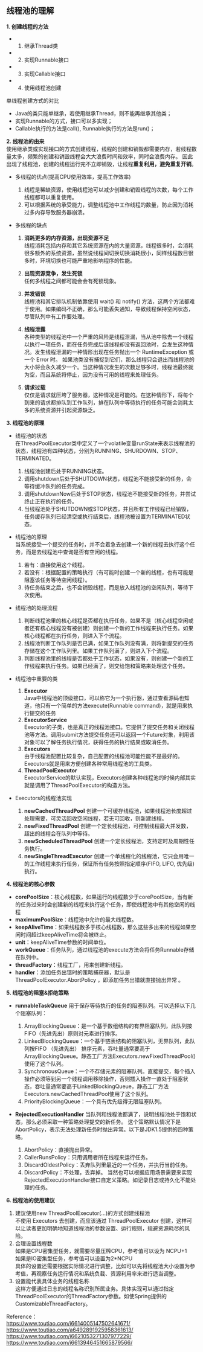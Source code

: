 **线程池的理解**
-----------------------------------

**1. 创建线程的方法**
  - 1. 继承Thread类   
  - 2. 实现Runnable接口
  - 3. 实现Callable接口    
  - 4. 使用线程池创建
  
 单线程创建方式的对比
   - Java的类只能单继承，若使用继承Thread，则不能再继承其他类；  
   - 实现Runnable的方式，接口可以多实现；
   - Callable执行的方法是call(), Runnable执行的方法是run()；


**2. 线程池的由来**   
  使用继承类或实现接口的方式创建线程，线程的创建和销毁都需要内存，若线程数量太多，频繁的创建和销毁线程会大大浪费时间和效率，同时会浪费内存。
  因此出现了线程池，创建的线程运行完不立即销毁，让线程**重复利用，避免重复开销**。

  - 多线程的优点(提高CPU使用效率，提高工作效率)   
    1. 线程是稀缺资源，使用线程池可以减少创建和销毁线程的次数，每个工作线程都可以重复使用。  
    2. 可以根据系统的承受能力，调整线程池中工作线程的数量，防止因为消耗过多内存导致服务器崩溃。
  
  - 多线程的缺点   
    1. **消耗更多的内存资源，出现资源不足**  
      线程消耗包括内存和其它系统资源在内的大量资源，线程很多时，会消耗很多额外的系统资源，虽然说线程间切换切换消耗很小，同样线程数目很多时，环境切换也可能严重地影响程序的性能。
      
    2. **出现资源竞争，发生死锁**  
      任何多线程之间都可能会会有死锁现象。  
    3. **并发错误**  
      线程池和其它排队机制依靠使用 wait() 和 notify() 方法，这两个方法都难于使用。如果编码不正确，那么可能丢失通知，导致线程保持空闲状态，尽管队列中有工作要处理。
    4. **线程泄露**  
      各种类型的线程池中一个严重的风险是线程泄漏，当从池中除去一个线程以执行一项任务，而在任务完成后该线程却没有返回池时，会发生这种情况。发生线程泄漏的一种情形出现在任务抛出一个 RuntimeException 或一个 Error 时。
      如果池类没有捕捉到它们，那么线程只会退出而线程池的大小将会永久减少一个。当这种情况发生的次数足够多时，线程池最终就为空，而且系统将停止，因为没有可用的线程来处理任务。
    5. **请求过载**  
      仅仅是请求就压垮了服务器，这种情况是可能的。在这种情形下，将每个到来的请求都排队到工作队列，排在队列中等待执行的任务可能会消耗太多的系统资源并引起资源缺乏。
  
**3. 线程池的原理**
  - 线程池的状态   
    在ThreadPoolExecutor类中定义了一个volatile变量runState来表示线程池的状态，线程池有四种状态，分别为RUNNING、SHURDOWN、STOP、TERMINATED。
    1. 线程池创建后处于RUNNING状态。
    2. 调用shutdown后处于SHUTDOWN状态，线程池不能接受新的任务，会等待缓冲队列的任务完成。 
    3. 调用shutdownNow后处于STOP状态，线程池不能接受新的任务，并尝试终止正在执行的任务。 
    4. 当线程池处于SHUTDOWN或STOP状态，并且所有工作线程已经销毁，任务缓存队列已经清空或执行结束后，线程池被设置为TERMINATED状态。
  
  - 线程池的原理   
    当系统接受一个提交的任务时，并不会着急去创建一个新的线程去执行这个任务，而是去线程池中查询是否有空闲的线程。
     1. 若有：直接使用这个线程。
     2. 若没有：根据配置的策略执行（有可能时创建一个新的线程，也有可能是阻塞该任务等待空闲线程）。
     3. 待任务结束之后，也不会销毁线程，而是放入线程池的空闲队列，等待下次使用。
    
  - 线程池的处理流程     
    1. 判断线程池里的核心线程是否都在执行任务，如果不是（核心线程空闲或者还有核心线程没有被创建）则创建一个新的工作线程来执行任务。如果核心线程都在执行任务，则进入下个流程。  
    2. 线程池判断工作队列是否已满，如果工作队列没有满，则将新提交的任务存储在这个工作队列里。如果工作队列满了，则进入下个流程。  
    3. 判断线程池里的线程是否都处于工作状态，如果没有，则创建一个新的工作线程来执行任务。如果已经满了，则交给饱和策略来处理这个任务。
  
  - 线程池中重要的类   
    1. **Executor**      
      Java中线程池的顶级接口，可以称它为一个执行器，通过查看源码也知道，他只有一个简单的方法execute(Runnable command)，就是用来执行提交的任务
    2. **ExecutorService**    
      Executor的子类，也是真正的线程池接口。它提供了提交任务和关闭线程池等方法。调用submit方法提交任务还可以返回一个Future对象，利用该对象可以了解任务执行情况，获得任务的执行结果或取消任务。
    3. **Executors**    
      由于线程池配置比较复杂，自己配置的线程池可能性能不是最好的。Executors就是用来方便创建各种常用线程池的工具类。
    4. **ThreadPoolExecutor**    
      ExecutorService的默认实现，Executors创建各种线程池的时候内部其实就是调用了ThreadPoolExecutor的构造方法。
  
  - Executors的线程池实现   
    1. **newCachedThreadPool** 创建一个可缓存线程池，如果线程池长度超过处理需要，可灵活回收空闲线程，若无可回收，则新建线程。
    2. **newFixedThreadPool** 创建一个定长线程池，可控制线程最大并发数，超出的线程会在队列中等待。
    3. **newScheduledThreadPool** 创建一个定长线程池，支持定时及周期性任务执行。
    4. **newSingleThreadExecutor** 创建一个单线程化的线程池，它只会用唯一的工作线程来执行任务，保证所有任务按照指定顺序(FIFO, LIFO, 优先级)执行。

**4. 线程池的核心参数**
  - **corePoolSize**：核心线程数，如果运行的线程数少于corePoolSize，当有新的任务过来时会创建新的线程来执行这个任务，即使线程池中有其他空闲的线程
  - **maximumPoolSize**：线程池中允许的最大线程数。
  - **keepAliveTime**：如果线程数多于核心线程数，那么这些多出来的线程如果空闲时间超过keepAliveTime将会被终止。
  - **unit**：keepAliveTime参数的时间单位。
  - **workQueue**：任务队列，通过线程池的execute方法会将任务Runnable存储在队列中。
  - **threadFactory**：线程工厂，用来创建新线程。
  - **handler**：添加任务出错时的策略捕获器，默认是ThreadPoolExecutor.AbortPolicy ，即添加任务出错就直接抛出异常 。

**5. 线程池的阻塞&拒绝策略**
  - **runnableTaskQueue** 用于保存等待执行的任务的阻塞队列。可以选择以下几个阻塞队列：
    1. ArrayBlockingQueue：是一个基于数组结构的有界阻塞队列，此队列按 FIFO（先进先出）原则对元素进行排序。
    2. LinkedBlockingQueue：一个基于链表结构的阻塞队列，无界队列，此队列按FIFO （先进先出） 排序元素，吞吐量通常要高于ArrayBlockingQueue。静态工厂方法Executors.newFixedThreadPool()使用了这个队列。
    3. SynchronousQueue：一个不存储元素的阻塞队列。直接提交，每个插入操作必须等到另一个线程调用移除操作，否则插入操作一直处于阻塞状态，吞吐量通常要高于LinkedBlockingQueue，静态工厂方法Executors.newCachedThreadPool使用了这个队列。
    4. PriorityBlockingQueue：一个具有优先级得无限阻塞队列。
    
  - **RejectedExecutionHandler** 当队列和线程池都满了，说明线程池处于饱和状态，那么必须采取一种策略处理提交的新任务。
  这个策略默认情况下是AbortPolicy，表示无法处理新任务时抛出异常。以下是JDK1.5提供的四种策略。
    1. AbortPolicy：直接抛出异常。
    2. CallerRunsPolicy：只用调用者所在线程来运行任务。
    3. DiscardOldestPolicy：丢弃队列里最近的一个任务，并执行当前任务。
    4. DiscardPolicy：不处理，丢弃掉。
  当然也可以根据应用场景需要来实现RejectedExecutionHandler接口自定义策略。如记录日志或持久化不能处理的任务。

**6. 线程池的使用建议**    
  1. 建议使用new ThreadPoolExecutor(...)的方式创建线程池    
    不使用 Executors 去创建，而应该通过 ThreadPoolExecutor 创建，这样可以让读者更加明确地知道线程池的参数设置、运行规则，规避资源耗尽的风险。
  2. 合理设置线程数   
    如果是CPU密集型任务，就需要尽量压榨CPU，参考值可以设为 NCPU+1     
    如果是IO密集型任务，参考值可以设置为2*NCPU      
    具体的设置还需要根据实际情况进行调整，比如可以先将线程池大小设置为参考值，再观察任务运行情况和系统负载、资源利用率来进行适当调整。
  3. 设置能代表具体业务的线程名称     
    这样方便通过日志的线程名称识别所属业务。具体实现可以通过指定ThreadPoolExecutor的ThreadFactory参数。如使Spring提供的CustomizableThreadFactory。
  
  

Reference：    
https://www.toutiao.com/i6614005147502641671/   
https://www.toutiao.com/a6492891925958361613/   
https://www.toutiao.com/i6621053271307977229/   
https://www.toutiao.com/i6613946451665879566/   

